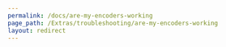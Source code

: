 ```yaml
---
permalink: /docs/are-my-encoders-working
page_path: /Extras/troubleshooting/are-my-encoders-working
layout: redirect
---
```

